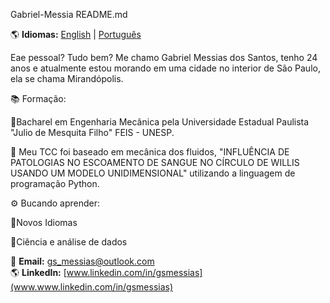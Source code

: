 Gabriel-Messia README.md

🌎 **Idiomas:** [English](README.en.md) |  [Português](README.md)

Eae pessoal? Tudo bem? Me chamo Gabriel Messias dos Santos, tenho 24 anos e atualmente estou morando em uma cidade no interior de São Paulo, ela se chama Mirandópolis.

📚 Formação:

🔹Bacharel em Engenharia Mecânica pela Universidade Estadual Paulista "Julio de Mesquita Filho" FEIS - UNESP.

🔹 Meu TCC foi baseado em mecânica dos fluidos, "INFLUÊNCIA DE PATOLOGIAS NO ESCOAMENTO DE SANGUE NO CÍRCULO DE
WILLIS USANDO UM MODELO UNIDIMENSIONAL" utilizando a linguagem de programação Python.

⚙️ Bucando aprender:

🔹Novos Idiomas

🔹Ciência e análise de dados

📧 **Email:** [gs_messias@outlook.com](gs_messias@outlook.com)  
🌎 **LinkedIn:** [www.linkedin.com/in/gsmessias](www.www.linkedin.com/in/gsmessias) 










